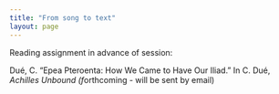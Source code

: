 ```yaml
---
title: "From song to text"
layout: page
---
```



Reading assignment in advance of session:

Dué, C. “Epea Pteroenta: How We Came to Have Our Iliad.” In C. Dué, *Achilles Unbound (f*orthcoming - will be sent by email)
